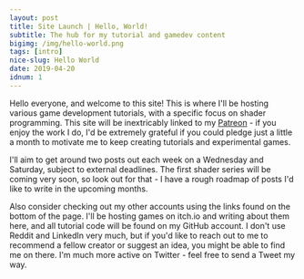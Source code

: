 ```yaml
---
layout: post
title: Site Launch | Hello, World!
subtitle: The hub for my tutorial and gamedev content
bigimg: /img/hello-world.png
tags: [intro]
nice-slug: Hello World
date: 2019-04-20
idnum: 1
---
```


Hello everyone, and welcome to this site! This is where I'll be hosting various game development tutorials, with a specific focus on shader programming. This site will be inextricably linked to my [Patreon](https://www.patreon.com/danielilett) - if you enjoy the work I do, I'd be extremely grateful if you could pledge just a little a month to motivate me to keep creating tutorials and experimental games.

I'll aim to get around two posts out each week on a Wednesday and Saturday, subject to external deadlines. The first shader series will be coming very soon, so look out for that - I have a rough roadmap of posts I'd like to write in the upcoming months.

Also consider checking out my other accounts using the links found on the bottom of the page. I'll be hosting games on itch.io and writing about them here, and all tutorial code will be found on my GitHub account. I don't use Reddit and LinkedIn very much, but if you'd like to reach out to me to recommend a fellow creator or suggest an idea, you might be able to find me on there. I'm much more active on Twitter - feel free to send a Tweet my way.
